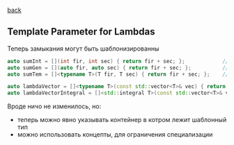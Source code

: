 [back](./lessons.md)
 
## Template Parameter for Lambdas

Теперь замыкания могут быть шаблонизированны 

```cpp
auto sumInt = [](int fir, int sec) { return fir + sec; };            // only to int convertible types    (C++11)
auto sumGen = [](auto fir, auto sec) { return fir + sec; };          // arbitrary types                  (C++14)
auto sumTem = []<typename T>(T fir, T sec) { return fir + sec; };    // arbitrary, but identical types   (C++20)

auto lambdaVector = []<typename T>(const std::vector<T>& vec) { return vec.size(); };
auto lambdaVectorIntegral = []<std::integral T>(const std::vector<T>& vec) { return vec.size(); };
```

Вроде ничо не изменилось, но:
- теперь можно явно указывать контейнер в котром лежит шаблонный тип
- можно использовать концепты, для ограничения специализации
